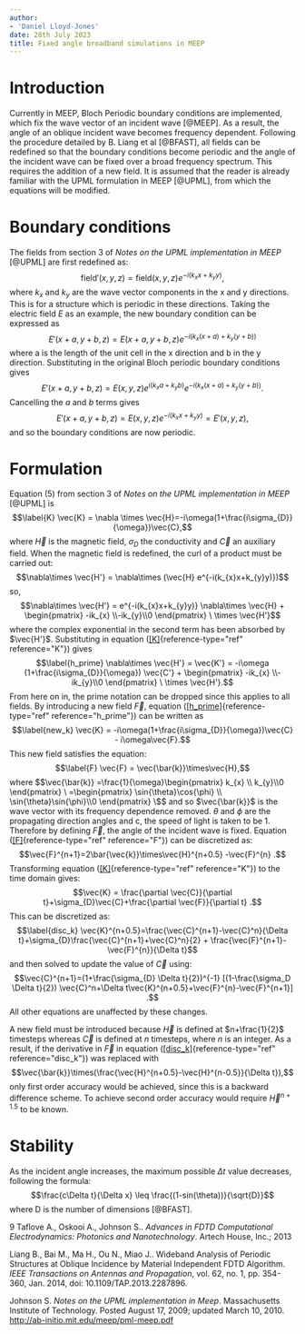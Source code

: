 ```yaml
---
author:
- 'Daniel Lloyd-Jones'
date: 28th July 2023
title: Fixed angle broadband simulations in MEEP
---
```


Introduction
============

Currently in MEEP, Bloch Periodic boundary conditions are implemented,
which fix the wave vector of an incident wave [@MEEP]. As a result, the
angle of an oblique incident wave becomes frequency dependent. Following
the procedure detailed by B. Liang et al [@BFAST], all fields can be
redefined so that the boundary conditions become periodic and the angle
of the incident wave can be fixed over a broad frequency spectrum. This
requires the addition of a new field. It is assumed that the reader is
already familiar with the UPML formulation in MEEP [@UPML], from which
the equations will be modified.

Boundary conditions
===================

The fields from section 3 of *Notes on the UPML implementation in MEEP*
[@UPML] are first redefined as: $$\label{redef}
\text{field}'(x,y,z) = \text{field}(x,y,z)e^{-i(k_{x}x+k_{y}y)},$$ where
$k_{x}$ and $k_{y}$ are the wave vector components in the x and y
directions. This is for a structure which is periodic in these
directions. Taking the electric field $E$ as an example, the new
boundary condition can be expressed as
$$E'(x+a,y+b,z) = E(x+a,y+b,z)e^{-i(k_{x}(x+a)+k_{y}(y+b))}$$ where a is
the length of the unit cell in the x direction and b in the y direction.
Substituting in the original Bloch periodic boundary conditions gives
$$E'(x+a,y+b,z) = E(x,y,z)e^{i(k_{x}a+k_{y}b)}e^{-i(k_{x}(x+a)+k_{y}(y+b))}.$$
Cancelling the $a$ and $b$ terms gives
$$E'(x+a,y+b,z) =E(x,y,z)e^{-i(k_{x}x+k_{y}y)}=E'(x,y,z),$$ and so the
boundary conditions are now periodic.

Formulation
===========

Equation (5) from section 3 of *Notes on the UPML implementation in
MEEP* [@UPML] is $$\label{K}
\vec{K} = \nabla \times \vec{H}=-i\omega(1+\frac{i\sigma_{D}}{\omega})\vec{C},$$
where $\vec{H}$ is the magnetic field, $\sigma_{D}$ the conductivity and
$\vec{C}$ an auxiliary field. When the magnetic field is redefined, the
curl of a product must be carried out:
$$\nabla\times \vec{H'} = \nabla\times (\vec{H} e^{-i(k_{x}x+k_{y}y)})$$
so,
$$\nabla\times \vec{H'} = e^{-i(k_{x}x+k_{y}y)} \nabla\times \vec{H} + \begin{pmatrix} -ik_{x} \\-ik_{y}\\0 \end{pmatrix} \ \times \vec{H'}$$
where the complex exponential in the second term has been absorbed by
$\vec{H'}$. Substituting in equation ([\[K\]](#K){reference-type="ref"
reference="K"}) gives $$\label{h_prime}
\nabla\times \vec{H'} = \vec{K'} = -i\omega (1+\frac{i\sigma_{D}}{\omega}) \vec{C'} + \begin{pmatrix} -ik_{x} \\-ik_{y}\\0 \end{pmatrix} \ \times \vec{H'}.$$
From here on in, the prime notation can be dropped since this applies to
all fields. By introducing a new field $\vec{F}$, equation
([\[h\_prime\]](#h_prime){reference-type="ref" reference="h_prime"}) can
be written as $$\label{new_k}
\vec{K} = -i\omega(1+\frac{i\sigma_{D}}{\omega})\vec{C} - i\omega\vec{F}.$$
This new field satisfies the equation: $$\label{F}
\vec{F} = \vec{\bar{k}}\times\vec{H},$$ where
$$\vec{\bar{k}} =\frac{1}{\omega}\begin{pmatrix} k_{x} \\ k_{y}\\0 \end{pmatrix} \ =\begin{pmatrix} \sin{\theta}\cos{\phi} \\ \sin{\theta}\sin{\phi}\\0 \end{pmatrix} \$$
and so $\vec{\bar{k}}$ is the wave vector with its frequency dependence
removed. $\theta$ and $\phi$ are the propagating direction angles and c,
the speed of light is taken to be 1. Therefore by defining $\vec{F}$,
the angle of the incident wave is fixed. Equation
([\[F\]](#F){reference-type="ref" reference="F"}) can be discretized as:
$$\vec{F}^{n+1}=2\bar{\vec{k}}\times\vec{H}^{n+0.5} -\vec{F}^{n} .$$
Transforming equation ([\[K\]](#K){reference-type="ref" reference="K"})
to the time domain gives:
$$\vec{K} = \frac{\partial \vec{C}}{\partial t}+\sigma_{D}\vec{C}+\frac{\partial \vec{F}}{\partial t} .$$
This can be discretized as: $$\label{disc_k}
\vec{K}^{n+0.5}=\frac{\vec{C}^{n+1}-\vec{C}^n}{\Delta t}+\sigma_{D}\frac{\vec{C}^{n+1}+\vec{C}^n}{2} + \frac{\vec{F}^{n+1}-\vec{F}^{n}}{\Delta t}$$
and then solved to update the value of $\vec{C}$ using:
$$\vec{C}^{n+1}=(1+\frac{\sigma_{D} \Delta t}{2})^{-1} [(1-\frac{\sigma_D \Delta t}{2}) \vec{C}^n+\Delta t\vec{K}^{n+0.5}+\vec{F}^{n}-\vec{F}^{n+1}] .$$
All other equations are unaffected by these changes.

A new field must be introduced because $\vec{H}$ is defined at
$n+\frac{1}{2}$ timesteps whereas $\vec{C}$ is defined at $n$ timesteps,
where $n$ is an integer. As a result, if the derivative in $\vec{F}$ in
equation ([\[disc\_k\]](#disc_k){reference-type="ref"
reference="disc_k"}) was replaced with
$$\vec{\bar{k}}\times(\frac{\vec{H}^{n+0.5}-\vec{H}^{n-0.5}}{\Delta t}),$$
only first order accuracy would be achieved, since this is a backward
difference scheme. To achieve second order accuracy would require
$\vec{H}^{n+1.5}$ to be known.

Stability
=========

As the incident angle increases, the maximum possible $\Delta t$ value
decreases, following the formula:
$$\frac{c\Delta t}{\Delta x} \leq \frac{(1-sin(\theta))}{\sqrt{D}}$$
where D is the number of dimensions [@BFAST].

9 Taflove A., Oskooi A., Johnson S.. *Advances in FDTD Computational
Electrodynamics: Photonics and Nanotechnology*. Artech House, Inc.; 2013

Liang B., Bai M., Ma H., Ou N., Miao J.. Wideband Analysis of Periodic
Structures at Oblique Incidence by Material Independent FDTD Algorithm.
*IEEE Transactions on Antennas and Propagation*, vol. 62, no. 1, pp.
354-360, Jan. 2014, doi: 10.1109/TAP.2013.2287896.

Johnson S. *Notes on the UPML implementation in Meep*. Massachusetts
Institute of Technology. Posted August 17, 2009; updated March 10, 2010.
http://ab-initio.mit.edu/meep/pml-meep.pdf
